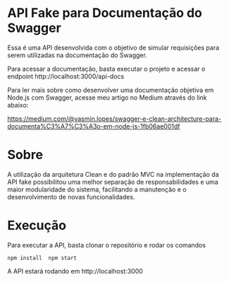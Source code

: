 # API Fake para Documentação do Swagger

Essa é uma API desenvolvida com o objetivo de simular requisições para serem utilizadas na documentação do Swagger. 

Para acessar a documentação, basta executar o projeto e acessar o endpoint http://localhost:3000/api-docs

Para ler mais sobre como desenvolver uma documentação objetiva em Node.js com Swagger, acesse meu artigo no Medium através do link abaixo:

https://medium.com/@yasmin.lopes/swagger-e-clean-architecture-para-documenta%C3%A7%C3%A3o-em-node-js-1fb06ae001df

# Sobre

A utilização da arquitetura Clean e do padrão MVC na implementação da API fake possibilitou uma melhor separação de responsabilidades e uma maior modularidade do sistema, facilitando a manutenção e o desenvolvimento de novas funcionalidades.

# Execução
Para executar a API, basta clonar o repositório e rodar os comandos

`npm install 
npm start`

A API estará rodando em http://localhost:3000
